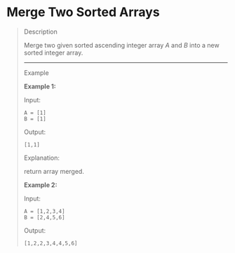 # Merge Two Sorted Arrays

> Description
>
> Merge two given sorted ascending integer array _A_ and _B_ into a new sorted integer array.
>
> ***
>
> Example
>
> **Example 1:**
>
> Input:
>
> ```
> A = [1]
> B = [1]
> ```
>
> Output:
>
> ```
> [1,1]
> ```
>
> Explanation:
>
> return array merged.
>
> **Example 2:**
>
> Input:
>
> ```
> A = [1,2,3,4]
> B = [2,4,5,6]
> ```
>
> Output:
>
> ```
> [1,2,2,3,4,4,5,6]
> ```
